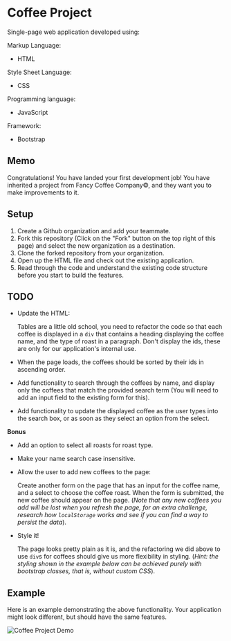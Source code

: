 # Coffee Project

Single-page web application developed using:

Markup Language:
- HTML

Style Sheet Language:
- CSS

Programming language:
- JavaScript

Framework:
- Bootstrap

## Memo

Congratulations! You have landed your first development job! You have inherited
a project from Fancy Coffee Company&copy;, and they want you to make
improvements to it.

## Setup

1. Create a Github organization and add your teammate.
1. Fork this repository (Click on the "Fork" button on the top right of this
   page) and select the new organization as a destination.
1. Clone the forked repository from your organization.
1. Open up the HTML file and check out the existing application.
1. Read through the code and understand the existing code structure before you start to build the features.

## TODO

- Update the HTML:

    Tables are a little old school, you need to refactor the code so that each
    coffee is displayed in a `div` that contains a heading displaying the coffee
    name, and the type of roast in a paragraph. Don't display the ids, these are
    only for our application's internal use.

- When the page loads, the coffees should be sorted by their ids in ascending
  order.

- Add functionality to search through the coffees by name, and display only the
  coffees that match the provided search term (You will need to add an input
  field to the existing form for this).

- Add functionality to update the displayed coffee as the user types into the
  search box, or as soon as they select an option from the select.

**Bonus**

- Add an option to select all roasts for roast type.

- Make your name search case insensitive.

- Allow the user to add new coffees to the page:

    Create another form on the page that has an input for the coffee name, and
    a select to choose the coffee roast. When the form is submitted, the new
    coffee should appear on the page. (*Note that any new coffees you add will
    be lost when you refresh the page, for an extra challenge, research
    how `localStorage` works and see if you can find a way to persist the data*).

- Style it!

    The page looks pretty plain as it is, and the refactoring we did above to
    use `div`s for coffees should give us more flexibility in styling. (*Hint:
    the styling shown in the example below can be achieved purely with bootstrap
    classes, that is, without custom CSS*).

## Example

Here is an example demonstrating the above functionality. Your application might
look different, but should have the same features.

![Coffee Project Demo](demo.gif)
